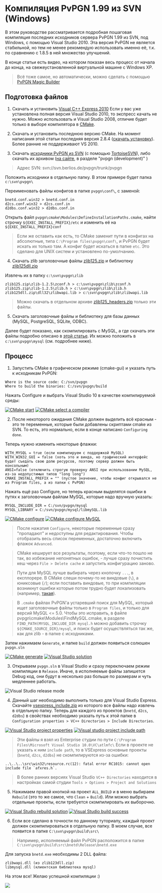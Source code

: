 Компиляция PvPGN 1.99 из SVN (Windows)
===

В этом руководстве рассматривается подробная пошаговая компиляция последних исходников сервера PvPGN 1.99 из SVN, под Windows, с помощью Visual Studio 2010. Эта версия PvPGN не является стабильной, но тем не менее рекомендую использовать именно её, т.к. по сравнению с 1.8.5 в ней множество улучшений. 

В конце статьи есть видео, на котором показан весь процесс от начала до конца, на свежеустановленной виртуальной машине с Windows XP. 


> Всё тоже самое, но автоматически, можно сделать с помощью [PvPGN Magic Builder][1]


Подготовка файлов
-----------------

1. Скачать и установить [Visual C++ Express 2010][2]
Если у вас уже установлена полная версия Visual Studio 2010, то экспресс качать не нужно. 
Можно использовать и Visual Studio 2008, отличие будет только в выборе компилятора в [CMake][3]. 

2. Скачать и установить последнюю версию CMake. На момент написания этой статьи последняя версия 2.8.4 ([скачать установку][4]). Более ранние не поддерживают VS 2010. 

3. Скачать [исходники PvPGN из SVN][5] (с помощью [TortoiseSVN][6]), либо скачать их архивом ([на сайте][7], в разделе   "pvpgn (development)" ) 
 > Адрес SVN: svn://svn.berlios.de/pvpgn/trunk/pvpgn

 
 Положить исходники в отдельную папку. В этом примере будет папка `c:\svn\pvpgn\`

 Переименовать файлы конфигов в папке `pvpgn\conf\`, с заменой:
 ```
 bnetd.conf.win32 > bnetd.conf.in 
 d2cs.conf.win32 > d2cs.conf.in 
 d2dbs.conf.win32 > d2dbs.conf.in 
 ```

 Открыть файл `pvpgn\cmake\Modules\DefineInstallationPaths.cmake`, найти строчку `${EXEC_INSTALL_PREFIX}/etc` и изменить  её на `${EXEC_INSTALL_PREFIX}conf`
 
 > Если же оставить как есть, то CMake заменит пути в конфигах на абсолютные, типа `C:\Program files\pvpgn\conf\`, и PvPGN будет искать их только там. А конфиг будет искаться в папке `etc`. Это сделано для UNIX систем и установлено по-умолчанию.

4. Скачать zlib заголовочные файлы [zlib125.zip][8] и библиотеку [zlib125dll.zip][9]

 Извлечь их в папку `c:\svn\pvpgn\zlib`
 ```
 zlib125.zip\zlib-1.2.5\zconf.h > c:\svn\pvpgn\zlib\zconf.h 
 zlib125.zip\zlib-1.2.5\zlib.h > c:\svn\pvpgn\zlib\zlib.h 
 zlib125dll.zip\dll32\zlibwapi.lib > c:\svn\pvpgn\zlib\zlibwapi.lib
 ```
 > Можно скачать в отдельном архиве [zlib125_headers.zip][10] только эти файлы.


5. Скачать заголовочные файлы и библиотеку для базы данных (MySQL, PostgreSQL, SQLite, ODBC). 

 Далее будет показано, как скомпилировать с MySQL, а где скачать эти файлы подробно описано в [этой статье][11]. 
 Их можно положить в `c:\svn\pvpgn\mysql` (см. подробнее ниже).



Процесс
-------
1. Запустить CMake в графическом режиме (cmake-gui) и указать путь к исходникам PvPGN:

 ```
 Where is the source code: C:/svn/pvpgn 
 Where to build the binaries: C:/svn/pvpgn/build
 ```

 Нажать Configure и выбрать Visual Studio 10 в качестве компилируемой среды: 
 
 [![CMake start](cmake_start_small.png)](cmake_start.png)
 [![CMake select a compiler](cmake_select_compiler_small.png)](cmake_select_compiler.png)
 

2. После некоторого ожидания CMake должен выделить всё красным - это те переменные, которые были добавлены скриптами cmake из SVN. То есть, это нормально, если в конце написано `Configuring done`. 

 Теперь нужно изменить некоторые флажки:
 ```
 WITH_MYSQL = true (если компилируем с поддержкой MySQL) 
 WITH_WIN32_GUI = false (хоть это и винда, но графический интерфейс будет съедать свою долю ресурсов, поэтому сервер должен быть консольным) 
 ANSI=false (отключить строгую проверку ANSI при использовании MySQL, из-за недопустимых типов "long long") 
 CMAKE_INSTALL_PREFIX = "" (пустое значение, чтобы конфиг открывался не из Program files, а из папки с PvPGN)
 ```

 Нажать ещё раз Configure, но теперь красным выделятся ошибки в путях к заголовочным файлам MySQL, которые надо вручную указать:
 ```
 MYSQL_INCLUDE_DIR = C:/svn/pvpgn/mysql 
 MYSQL_LIBRARY = C:/svn/pvpgn/mysql/libmySQL.lib
 ```

 [![CMake configure](cmake_configure_small.png)](cmake_configure.png)
 [![CMake configure MySQL](cmake_configure_mysql_small.png)](cmake_configure_mysql.png)
 

 > После нажатия `Configure`, некоторые переменные сразу "пропадают" и недоступны для редактирования. Чтобы отобразить весь список переменных, достаточно включить флажок `Advanced`. 

 > CMake кеширует все результаты, поэтому, если что-то пошло не так, во избежание непонятных ошибок, - лучше сразу почистить кеш через `File > Delete cache` и запустить конфигурацию заново. 

 > Пути для MySQL лучше выбирать через кнопочку `...`, в експлорере. В CMake слеши почему-то не виндовые (`\`), а юниксовые (`/`); если поставить виндовые, то при компиляции возникнут ошибки которые потом трудно будет локализовать (например, [такая][12]). 

 > В `.cmake` файлах PvPGN'a устаревший поиск для MySQL, который ищет заголовочные файлы только в `Program files`, и только для версий MySQL <= 5.0. 
 Чтобы это исправить, в файле pvpgn\cmake\Modules\FindMySQL.cmake, в разделе `FIND_PATH(MYSQL_INCLUDE_DIR mysql.h` можно добавить строчку `${CMAKE_SOURCE_DIR}/mysql`, и поиск будет осуществляться так же, как для zlib - в папке с исходниками.


 Затем нажимаем `Generate`, и папке `build` должен появиться солюшен `pvpgn.sln`

 [![CMake generate](cmake_generate_small.png)](cmake_generate.png)
 [![Visual Studio solution](vs_solution_file_small.png)](vs_solution_file.png)

3. Открываем `pvpgn.sln` в Visual Studio и сразу переключаем режим компиляции в `Release`. Иначе, в исполняемые файлы запишется Debug код, они будут в несколько раз больше по размерам и чуть медленнее работать. 

 ![Visual Studio release mode](vs_switch_release.png)

4. Данный шаг необходимо выполнить только для Visual Studio Express. 
 Скачайте [vsexpress_include.zip][13] из которого все файлы надо извлечь в отдельную папку. 
 Теперь для каждого из проектов (`bnetd`, `d2cs`, `d2dbs`) в свойствах необходимо указать путь к этой папке в `Configuration properties > VC++ Directories > Include Directories`. 

 [![Visual Studio project properties](vs_properties_small.png)](vs_properties.png)
 [![Visual studio project include path](vs_include_small.png)](vs_include.png)

 > Эти файлы я взял из Enterprise студии по пути `C:\Program Files\Microsoft Visual Studio 10.0\VC\atlmfc\` 
 > Если в проекте не указать к ним `include path`, то в VSExpress основные проекты (`bnetd`, `d2cs`, `d2dbs`) не скомпилируются из-за ошибки:
 ```
 ..\..\..\src\win32\resource.rc(12): fatal error RC1015: cannot open include file `afxres.h`.
 ```

 > В более ранних версиях Visual Studio `VC++ Directories` находится в настройках самой студии `Tools > Options > Project and Solutions`


5. Нажимаем правой кнопкой на проект `ALL_BUILD` и в меню выбираем `Rebuild` (это то же самое, что `Clean` + `Build`). Или можно выбрать отдельные проекты, если требуется скомпилировать их выборочно. 

 [![Visual Studio rebuild solution](vs_rebuild_small.png)](vs_rebuild.png)
 [![Visual Studio build success](vs_build_success_small.png)](vs_build_success.png)

6. Если все сделано в точности по данному туториалу, каждый проект должен скомпилироваться в отдельную папку. В моем случае, все появится в папке `C:\svn\pvpgn\build\src\`
 > Например, исполняемый файл PvPGN расположится в папке `C:\svn\pvpgn\build\src\bnetd\Release\bnetd.exe`

 Для запуска `bnetd.exe` необходимы 2 DLL файла:
 ```
 zlibwapi.dll (из zlib123dll.zip) 
 libmysql.dll (клиентская библиотека mysql) 
 ```

На этом все! Желаю успешной компиляции :) 

[![](youtube.png)](http://www.youtube.com/watch?feature=player_embedded&v=w2bx3rMf85M)



[1]: http://code.google.com/p/pvpgn-magic-builder
[2]: http://www.microsoft.com/visualstudio/ru-ru/products/2010-editions/visual-cpp-express
[3]: http://www.cmake.org/cmake/resources/software.html
[4]: http://www.cmake.org/files/v2.8/cmake-2.8.4-win32-x86.exe
[5]: http://developer.berlios.de/svn/?group_id=2291
[6]: http://tortoisesvn.net/downloads.html
[7]: http://developer.berlios.de/project/showfiles.php?group_id=2291
[8]: http://www.winimage.com/zLibDll/zlib125.zip
[9]: http://www.winimage.com/zLibDll/zlib125dll.zip
[10]: zlib125_headers.zip
[11]: http://harpywar.com/?a=articles&b=2&c=1&d=70
[12]: http://forums.pvpgn.org/index.php?topic=103.msg16587#msg16587
[13]: vsexpress_include.zip




